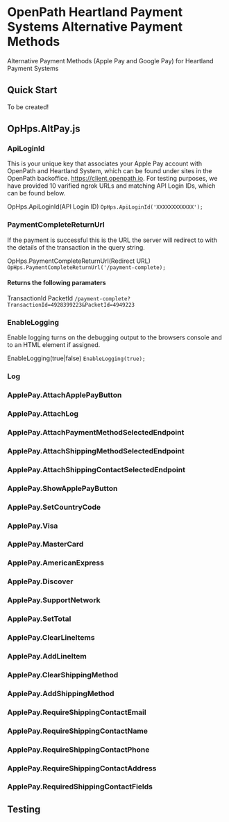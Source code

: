 # OpenPath Heartland Payment Systems Alternative Payment Methods
Alternative Payment Methods (Apple Pay and Google Pay) for Heartland Payment Systems

## Quick Start
To be created!

## OpHps.AltPay.js
### ApiLoginId
This is your unique key that associates your Apple Pay account with OpenPath and Heartland System, which can be found under sites in the OpenPath backoffice. https://client.openpath.io. For testing purposes, we have provided 10 varified ngrok URLs and matching API Login IDs, which can be found below.

OpHps.ApiLoginId(API Login ID)
`OpHps.ApiLoginId('XXXXXXXXXXXX');`

### PaymentCompleteReturnUrl
If the payment is successful this is the URL the server will redirect to with the details of the transaction in the query string.

OpHps.PaymentCompleteReturnUrl(Redirect URL)
`OpHps.PaymentCompleteReturnUrl('/payment-complete);`

#### Returns the following paramaters
TransactionId
PacketId
`/payment-complete?TransactionId=4928399223&PacketId=4949223`

### EnableLogging
Enable logging turns on the debugging output to the browsers console and to an HTML element if assigned.

EnableLogging(true|false)
`EnableLogging(true);`

### Log

### ApplePay.AttachApplePayButton

### ApplePay.AttachLog

### ApplePay.AttachPaymentMethodSelectedEndpoint

### ApplePay.AttachShippingMethodSelectedEndpoint

### ApplePay.AttachShippingContactSelectedEndpoint

### ApplePay.ShowApplePayButton

### ApplePay.SetCountryCode

### ApplePay.Visa

### ApplePay.MasterCard

### ApplePay.AmericanExpress

### ApplePay.Discover

### ApplePay.SupportNetwork

### ApplePay.SetTotal

### ApplePay.ClearLineItems

### ApplePay.AddLineItem

### ApplePay.ClearShippingMethod

### ApplePay.AddShippingMethod

### ApplePay.RequireShippingContactEmail

### ApplePay.RequireShippingContactName

### ApplePay.RequireShippingContactPhone

### ApplePay.RequireShippingContactAddress

### ApplePay.RequiredShippingContactFields

## Testing
